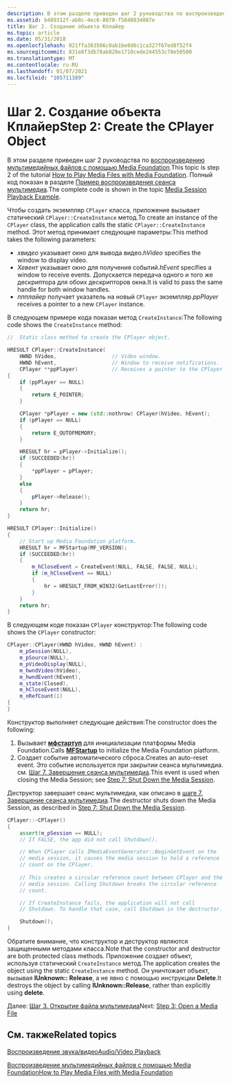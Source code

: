 ```yaml
---
description: В этом разделе приведен шаг 2 руководства по воспроизведению мультимедийных файлов с помощью Media Foundation.
ms.assetid: b489312f-ab8c-4ec6-8070-f5848034087e
title: Шаг 2. Создание объекта Кплайер
ms.topic: article
ms.date: 05/31/2018
ms.openlocfilehash: 021ffa383506c0ab1be8d6c1ca327f67ed8f52f4
ms.sourcegitcommit: 831e8f3db78ab820e1710cede244553c70e50500
ms.translationtype: MT
ms.contentlocale: ru-RU
ms.lasthandoff: 01/07/2021
ms.locfileid: "105711389"
---
```

# <a name="step-2-create-the-cplayer-object"></a><span data-ttu-id="7966f-103">Шаг 2. Создание объекта Кплайер</span><span class="sxs-lookup"><span data-stu-id="7966f-103">Step 2: Create the CPlayer Object</span></span>

<span data-ttu-id="7966f-104">В этом разделе приведен шаг 2 руководства по [воспроизведению мультимедийных файлов с помощью Media Foundation](how-to-play-unprotected-media-files.md).</span><span class="sxs-lookup"><span data-stu-id="7966f-104">This topic is step 2 of the tutorial [How to Play Media Files with Media Foundation](how-to-play-unprotected-media-files.md).</span></span> <span data-ttu-id="7966f-105">Полный код показан в разделе [Пример воспроизведения сеанса мультимедиа](media-session-playback-example.md).</span><span class="sxs-lookup"><span data-stu-id="7966f-105">The complete code is shown in the topic [Media Session Playback Example](media-session-playback-example.md).</span></span>

<span data-ttu-id="7966f-106">Чтобы создать экземпляр `CPlayer` класса, приложение вызывает статический `CPlayer::CreateInstance` метод.</span><span class="sxs-lookup"><span data-stu-id="7966f-106">To create an instance of the `CPlayer` class, the application calls the static `CPlayer::CreateInstance` method.</span></span> <span data-ttu-id="7966f-107">Этот метод принимает следующие параметры:</span><span class="sxs-lookup"><span data-stu-id="7966f-107">This method takes the following parameters:</span></span>

-   <span data-ttu-id="7966f-108">*хвидео* указывает окно для вывода видео.</span><span class="sxs-lookup"><span data-stu-id="7966f-108">*hVideo* specifies the window to display video.</span></span>
-   <span data-ttu-id="7966f-109">*Хевент* указывает окно для получения событий.</span><span class="sxs-lookup"><span data-stu-id="7966f-109">*hEvent* specifies a window to receive events.</span></span> <span data-ttu-id="7966f-110">Допускается передача одного и того же дескриптора для обоих дескрипторов окна.</span><span class="sxs-lookup"><span data-stu-id="7966f-110">It is valid to pass the same handle for both window handles.</span></span>
-   <span data-ttu-id="7966f-111">*ппплайер* получает указатель на новый `CPlayer` экземпляр.</span><span class="sxs-lookup"><span data-stu-id="7966f-111">*ppPlayer* receives a pointer to a new `CPlayer` instance.</span></span>

<span data-ttu-id="7966f-112">В следующем примере кода показан метод `CreateInstance`:</span><span class="sxs-lookup"><span data-stu-id="7966f-112">The following code shows the `CreateInstance` method:</span></span>


```C++
//  Static class method to create the CPlayer object.

HRESULT CPlayer::CreateInstance(
    HWND hVideo,                  // Video window.
    HWND hEvent,                  // Window to receive notifications.
    CPlayer **ppPlayer)           // Receives a pointer to the CPlayer object.
{
    if (ppPlayer == NULL)
    {
        return E_POINTER;
    }

    CPlayer *pPlayer = new (std::nothrow) CPlayer(hVideo, hEvent);
    if (pPlayer == NULL)
    {
        return E_OUTOFMEMORY;
    }

    HRESULT hr = pPlayer->Initialize();
    if (SUCCEEDED(hr))
    {
        *ppPlayer = pPlayer;
    }
    else
    {
        pPlayer->Release();
    }
    return hr;
}

HRESULT CPlayer::Initialize()
{
    // Start up Media Foundation platform.
    HRESULT hr = MFStartup(MF_VERSION);
    if (SUCCEEDED(hr))
    {
        m_hCloseEvent = CreateEvent(NULL, FALSE, FALSE, NULL);
        if (m_hCloseEvent == NULL)
        {
            hr = HRESULT_FROM_WIN32(GetLastError());
        }
    }
    return hr;
}
```



<span data-ttu-id="7966f-113">В следующем коде показан `CPlayer` конструктор:</span><span class="sxs-lookup"><span data-stu-id="7966f-113">The following code shows the `CPlayer` constructor:</span></span>


```C++
CPlayer::CPlayer(HWND hVideo, HWND hEvent) : 
    m_pSession(NULL),
    m_pSource(NULL),
    m_pVideoDisplay(NULL),
    m_hwndVideo(hVideo),
    m_hwndEvent(hEvent),
    m_state(Closed),
    m_hCloseEvent(NULL),
    m_nRefCount(1)
{
}
```



<span data-ttu-id="7966f-114">Конструктор выполняет следующие действия:</span><span class="sxs-lookup"><span data-stu-id="7966f-114">The constructor does the following:</span></span>

1.  <span data-ttu-id="7966f-115">Вызывает [**мфстартуп**](/windows/desktop/api/mfapi/nf-mfapi-mfstartup) для инициализации платформы Media Foundation.</span><span class="sxs-lookup"><span data-stu-id="7966f-115">Calls [**MFStartup**](/windows/desktop/api/mfapi/nf-mfapi-mfstartup) to initialize the Media Foundation platform.</span></span>
2.  <span data-ttu-id="7966f-116">Создает событие автоматического сброса.</span><span class="sxs-lookup"><span data-stu-id="7966f-116">Creates an auto-reset event.</span></span> <span data-ttu-id="7966f-117">Это событие используется при закрытии сеанса мультимедиа. см. [Шаг 7. Завершение сеанса мультимедиа](step-7--shut-down-the-media-session.md).</span><span class="sxs-lookup"><span data-stu-id="7966f-117">This event is used when closing the Media Session; see [Step 7: Shut Down the Media Session](step-7--shut-down-the-media-session.md).</span></span>

<span data-ttu-id="7966f-118">Деструктор завершает сеанс мультимедиа, как описано в [шаге 7. Завершение сеанса мультимедиа](step-7--shut-down-the-media-session.md).</span><span class="sxs-lookup"><span data-stu-id="7966f-118">The destructor shuts down the Media Session, as described in [Step 7: Shut Down the Media Session](step-7--shut-down-the-media-session.md).</span></span>


```C++
CPlayer::~CPlayer()
{
    assert(m_pSession == NULL);  
    // If FALSE, the app did not call Shutdown().

    // When CPlayer calls IMediaEventGenerator::BeginGetEvent on the
    // media session, it causes the media session to hold a reference 
    // count on the CPlayer. 
    
    // This creates a circular reference count between CPlayer and the 
    // media session. Calling Shutdown breaks the circular reference 
    // count.

    // If CreateInstance fails, the application will not call 
    // Shutdown. To handle that case, call Shutdown in the destructor. 

    Shutdown();
}
```



<span data-ttu-id="7966f-119">Обратите внимание, что конструктор и деструктор являются защищенными методами класса.</span><span class="sxs-lookup"><span data-stu-id="7966f-119">Note that the constructor and destructor are both protected class methods.</span></span> <span data-ttu-id="7966f-120">Приложение создает объект, используя статический `CreateInstance` метод.</span><span class="sxs-lookup"><span data-stu-id="7966f-120">The application creates the object using the static `CreateInstance` method.</span></span> <span data-ttu-id="7966f-121">Он уничтожает объект, вызывая **IUnknown:: Release**, а не явно с помощью инструкции **Delete**.</span><span class="sxs-lookup"><span data-stu-id="7966f-121">It destroys the object by calling **IUnknown::Release**, rather than explicitly using **delete**.</span></span>

<span data-ttu-id="7966f-122">Далее: [Шаг 3. Открытие файла мультимедиа](step-3--open-a-media-file.md)</span><span class="sxs-lookup"><span data-stu-id="7966f-122">Next: [Step 3: Open a Media File](step-3--open-a-media-file.md)</span></span>

## <a name="related-topics"></a><span data-ttu-id="7966f-123">См. также</span><span class="sxs-lookup"><span data-stu-id="7966f-123">Related topics</span></span>

<dl> <dt>

[<span data-ttu-id="7966f-124">Воспроизведение звука/видео</span><span class="sxs-lookup"><span data-stu-id="7966f-124">Audio/Video Playback</span></span>](audio-video-playback.md)
</dt> <dt>

[<span data-ttu-id="7966f-125">Воспроизведение мультимедийных файлов с помощью Media Foundation</span><span class="sxs-lookup"><span data-stu-id="7966f-125">How to Play Media Files with Media Foundation</span></span>](how-to-play-unprotected-media-files.md)
</dt> </dl>

 

 




